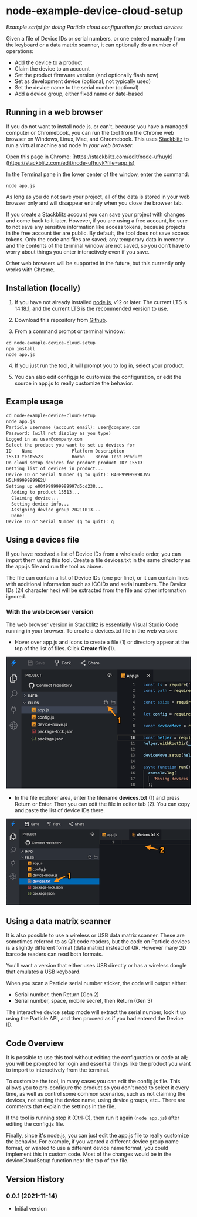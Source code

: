# node-example-device-cloud-setup

*Example script for doing Particle cloud configuration for product devices*

Given a file of Device IDs or serial numbers, or one entered manually from the keyboard or a data matrix scanner, it can optionally do a number of operations:

- Add the device to a product
- Claim the device to an account
- Set the product firmware version (and optionally flash now)
- Set as development device (optional; not typically used)
- Set the device name to the serial number (optional)
- Add a device group, either fixed name or date-based

## Running in a web browser

If you do not want to install node.js, or can't, because you have a managed computer or Chromebook, you can run the tool from the Chrome web browser on Windows, Linux, Mac, and Chromebook. This uses [Stackblitz](https://stackblitz.com) to run a virtual machine and node *in your web browser*.

Open this page in Chrome: [https://stackblitz.com/edit/node-ufhuyk](https://stackblitz.com/edit/node-ufhuyk?file=app.js)

In the Terminal pane in the lower center of the window, enter the command:

```
node app.js
```

As long as you do not save your project, all of the data is stored in your web browser only and will disappear entirely when you close the browser tab. 

If you create a Stackblitz account you can save your project with changes and come back to it later. However, if you are using a free account, be sure to not save any sensitive information like access tokens, because projects in the free account tier are public. By default, the tool does not save access tokens. Only the code and files are saved; any temporary data in memory and the contents of the terminal window are not saved, so you don't have to worry about things you enter interactively even if you save.

Other web browsers will be supported in the future, but this currently only works with Chrome. 


## Installation (locally)

1. If you have not already installed [node.js](https://nodejs.org/), v12 or later. The current LTS is 14.18.1, and the current LTS is the recommended version to use.

2. Download this repository from [Github](https://github.com/particle-iot/node-example-device-cloud-setup). 

3. From a command prompt or terminal window:

```
cd node-exmaple-device-cloud-setup
npm install
node app.js
```

4. If you just run the tool, it will prompt you to log in, select your product.

5. You can also edit config.js to customize the configuration, or edit the source in app.js to really customize the behavior.


## Example usage

```
cd node-example-device-cloud-setup
node app.js
Particle username (account email): user@company.com
Password: (will not display as you type) 
Logged in as user@company.com
Select the product you want to set up devices for
ID    Name               Platform Description                                
15513 test5523           Boron    Boron Test Product                         
Do cloud setup devices for product product ID? 15513
Getting list of devices in product...
Device ID or Serial Number (q to quit): B40H9999999KJV7 H5LM99999999E2U
Setting up e00f999999999997d5cd238...
  Adding to product 15513...
  Claiming device...
  Setting device info...
  Assigning device group 20211013...
  Done!
Device ID or Serial Number (q to quit): q
```


## Using a devices file

If you have received a list of Device IDs from a wholesale order, you can import them using this tool. Create a file devices.txt in the same directory as the app.js file and run the tool as above. 

The file can contain a list of Device IDs (one per line), or it can contain lines with additional information such as ICCIDs and serial numbers. The Device IDs (24 character hex) will be extracted from the file and other information ignored.

### With the web browser version

The web browser version in Stackblitz is essentially Visual Studio Code running in your browser. To create a devices.txt file in the web version:

- Hover over app.js and icons to create a file (1) or directory appear at the top of the list of files. Click **Create file** (1).

![](images/create-file.png)

- In the file explorer area, enter the filename **devices.txt** (1) and press Return or Enter. Then you can edit the file in editor tab (2). You can copy and paste the list of device IDs there.

![](images/edit-file.png)

## Using a data matrix scanner

It is also possible to use a wireless or USB data matrix scanner. These are sometimes referred to as QR code readers, but the code on Particle devices is a slightly different format (data matrix) instead of QR. However many 2D barcode readers can read both formats.

You'll want a version that either uses USB directly or has a wireless dongle that emulates a USB keyboard.

When you scan a Particle serial number sticker, the code will output either:

- Serial number, then Return (Gen 2)
- Serial number, space, mobile secret, then Return (Gen 3)

The interactive device setup mode will extract the serial number, look it up using the Particle API, and then proceed as if you had entered the Device ID.

## Code Overview

It is possible to use this tool without editing the configuration or code at all; you will be prompted for login and essential things like the product you want to import to interactively from the terminal.

To customize the tool, in many cases you can edit the config.js file. This allows you to pre-configure the product so you don't need to select it every time, as well as control some common scenarios, such as not claiming the devices, not setting the device name, using device groups, etc.. There are comments that explain the settings in the file. 

If the tool is running stop it (Ctrl-C), then run it again (`node app.js`) after editing the config.js file.

Finally, since it's node.js, you can just edit the app.js file to really customize the behavior. For example, if you wanted a different device group name format, or wanted to use a different device name format, you could implement this in custom code. Most of the changes would be in the deviceCloudSetup function near the top of the file.

## Version History

### 0.0.1 (2021-11-14)

- Initial version



